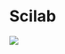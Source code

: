 # Scilab
 <img src="https://raw.githubusercontent.com/LuizFelipeNeves/Scilab/master/Técnicas computacionais/Exercícios/8/8.PNG">
